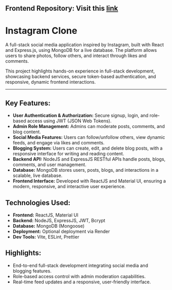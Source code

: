 ## Frontend Repository: Visit this [link](https://github.com/maxl09/blog-frontend)

# Instagram Clone

A full-stack social media application inspired by Instagram, built with React and Express.js, using MongoDB for a live database. The platform allows users to share photos, follow others, and interact through likes and comments. 

This project highlights hands-on experience in full-stack development, showcasing backend services, secure token-based authentication, and responsive, dynamic frontend interactions.

---

## Key Features:

- **User Authentication & Authorization:** Secure signup, login, and role-based access using JWT (JSON Web Tokens).
- **Admin Role Management:** Admins can moderate posts, comments, and blog content.
- **Social Media Features:** Users can follow/unfollow others, view dynamic feeds, and engage via likes and comments.
- **Blogging System:** Users can create, edit, and delete blog posts, with a responsive interface for writing and reading content.
- **Backend API:** NodeJS and ExpressJS RESTful APIs handle posts, blogs, comments, and user management.
- **Database:** MongoDB stores users, posts, blogs, and interactions in a scalable, live database.
- **Frontend Interface:** Developed with ReactJS and Material UI, ensuring a modern, responsive, and interactive user experience.

## Technologies Used:

- **Frontend:** ReactJS, Material UI
- **Backend:** NodeJS, ExpressJS, JWT, Bcrypt
- **Database:** MongoDB (Mongoose)
- **Deployment:** Optional deployment via Render
- **Dev Tools:** Vite, ESLint, Prettier

## Highlights:

- End-to-end full-stack development integrating social media and blogging features.
- Role-based access control with admin moderation capabilities.
- Real-time feed updates and a responsive, user-friendly interface.
